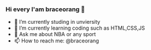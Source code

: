 ### Hi every I'am braceorang 👋

- 🔭 I’m currently studing in unviersity
- 🌱 I’m currently learning coding such as HTML,CSS,JS
- 💬 Ask me about NBA or any sport 
- 📫 How to reach me: @braceorang


